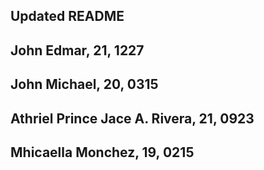 ## Updated README
## John Edmar, 21, 1227
## John Michael, 20, 0315
## Athriel Prince Jace A. Rivera, 21, 0923
## Mhicaella Monchez, 19, 0215
